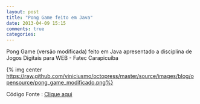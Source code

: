 ```yaml
---
layout: post
title: "Pong Game feito em Java"
date: 2013-04-09 15:15
comments: true
categories: 
---
```


Pong Game (versão modificada) feito em Java apresentado a disciplina de Jogos Digitais para WEB - Fatec Carapicuíba  

{% img center https://raw.github.com/viniciusmo/octopress/master/source/images/blog/opensource/pong_game_modificado.png%}

Código Fonte : [Clique aqui](https://github.com/viniciusmo/simple-pong-game-applet "Clique aqui")
